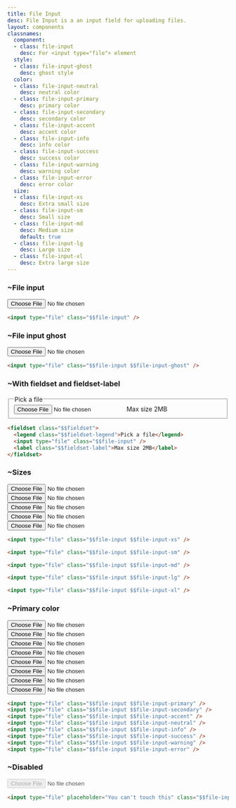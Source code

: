 ```yaml
---
title: File Input
desc: File Input is a an input field for uploading files.
layout: components
classnames:
  component:
  - class: file-input
    desc: For <input type="file"> element
  style:
  - class: file-input-ghost
    desc: ghost style
  color:
  - class: file-input-neutral
    desc: neutral color
  - class: file-input-primary
    desc: primary color
  - class: file-input-secondary
    desc: secondary color
  - class: file-input-accent
    desc: accent color
  - class: file-input-info
    desc: info color
  - class: file-input-success
    desc: success color
  - class: file-input-warning
    desc: warning color
  - class: file-input-error
    desc: error color
  size:
  - class: file-input-xs
    desc: Extra small size
  - class: file-input-sm
    desc: Small size
  - class: file-input-md
    desc: Medium size
    default: true
  - class: file-input-lg
    desc: Large size
  - class: file-input-xl
    desc: Extra large size
---
```


<script>
  import Component from "$components/Component.svelte"
</script>

### ~File input
<input type="file" class="file-input" />

```html
<input type="file" class="$$file-input" />
```


### ~File input ghost
<input type="file" class="file-input file-input-ghost" />

```html
<input type="file" class="$$file-input $$file-input-ghost" />
```

### ~With fieldset and fieldset-label
<fieldset class="fieldset">
  <legend class="fieldset-legend">Pick a file</legend>
  <input type="file" class="file-input" />
  <label class="fieldset-label">Max size 2MB</label>
</fieldset>

```html
<fieldset class="$$fieldset">
  <legend class="$$fieldset-legend">Pick a file</legend>
  <input type="file" class="$$file-input" />
  <label class="$$fieldset-label">Max size 2MB</label>
</fieldset>
```

### ~Sizes
<div class="flex flex-col gap-4 w-full items-center">
  <input type="file" class="file-input file-input-xs" />
  <input type="file" class="file-input file-input-sm" />
  <input type="file" class="file-input file-input-md" />
  <input type="file" class="file-input file-input-lg" />
  <input type="file" class="file-input file-input-xl" />
</div>

```html
<input type="file" class="$$file-input $$file-input-xs" />

<input type="file" class="$$file-input $$file-input-sm" />

<input type="file" class="$$file-input $$file-input-md" />

<input type="file" class="$$file-input $$file-input-lg" />

<input type="file" class="$$file-input $$file-input-xl" />
```

### ~Primary color
<div class="grid gap-2">
  <input type="file" class="file-input file-input-primary" />
  <input type="file" class="file-input file-input-secondary" />
  <input type="file" class="file-input file-input-accent" />
  <input type="file" class="file-input file-input-neutral" />
  <input type="file" class="file-input file-input-info" />
  <input type="file" class="file-input file-input-success" />
  <input type="file" class="file-input file-input-warning" />
  <input type="file" class="file-input file-input-error" />
</div>

```html
<input type="file" class="$$file-input $$file-input-primary" />
<input type="file" class="$$file-input $$file-input-secondary" />
<input type="file" class="$$file-input $$file-input-accent" />
<input type="file" class="$$file-input $$file-input-neutral" />
<input type="file" class="$$file-input $$file-input-info" />
<input type="file" class="$$file-input $$file-input-success" />
<input type="file" class="$$file-input $$file-input-warning" />
<input type="file" class="$$file-input $$file-input-error" />
```

### ~Disabled
<input type="file" placeholder="You can't touch this" class="file-input" disabled />

```html
<input type="file" placeholder="You can't touch this" class="$$file-input" disabled />
```
